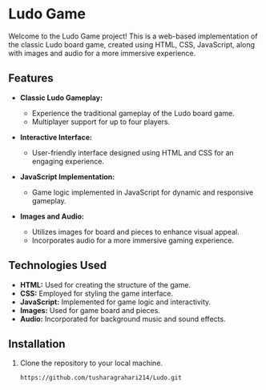 # Ludo Game

Welcome to the Ludo Game project! This is a web-based implementation of the classic Ludo board game, created using HTML, CSS, JavaScript, along with images and audio for a more immersive experience.

## Features

- **Classic Ludo Gameplay:**
  - Experience the traditional gameplay of the Ludo board game.
  - Multiplayer support for up to four players.

- **Interactive Interface:**
  - User-friendly interface designed using HTML and CSS for an engaging experience.

- **JavaScript Implementation:**
  - Game logic implemented in JavaScript for dynamic and responsive gameplay.

- **Images and Audio:**
  - Utilizes images for board and pieces to enhance visual appeal.
  - Incorporates audio for a more immersive gaming experience.

## Technologies Used

- **HTML:** Used for creating the structure of the game.
- **CSS:** Employed for styling the game interface.
- **JavaScript:** Implemented for game logic and interactivity.
- **Images:** Used for game board and pieces.
- **Audio:** Incorporated for background music and sound effects.

## Installation

1. Clone the repository to your local machine.
   ```bash
   https://github.com/tusharagrahari214/Ludo.git
